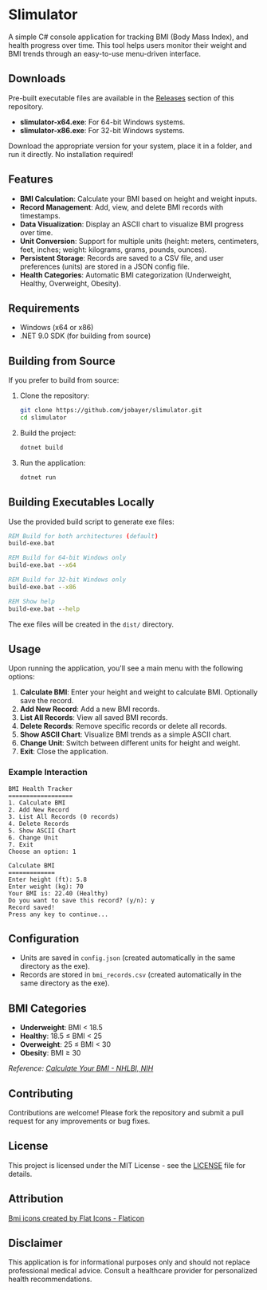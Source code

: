 # Slimulator

A simple C# console application for tracking BMI (Body Mass Index), and health progress over time. This tool helps users monitor their weight and BMI trends through an easy-to-use menu-driven interface.

## Downloads

Pre-built executable files are available in the [Releases](https://github.com/jobayer/slimulator/releases) section of this repository.

- **slimulator-x64.exe**: For 64-bit Windows systems.
- **slimulator-x86.exe**: For 32-bit Windows systems.

Download the appropriate version for your system, place it in a folder, and run it directly. No installation required!

## Features

- **BMI Calculation**: Calculate your BMI based on height and weight inputs.
- **Record Management**: Add, view, and delete BMI records with timestamps.
- **Data Visualization**: Display an ASCII chart to visualize BMI progress over time.
- **Unit Conversion**: Support for multiple units (height: meters, centimeters, feet, inches; weight: kilograms, grams, pounds, ounces).
- **Persistent Storage**: Records are saved to a CSV file, and user preferences (units) are stored in a JSON config file.
- **Health Categories**: Automatic BMI categorization (Underweight, Healthy, Overweight, Obesity).

## Requirements

- Windows (x64 or x86)
- .NET 9.0 SDK (for building from source)

## Building from Source

If you prefer to build from source:

1. Clone the repository:
   ```bash
   git clone https://github.com/jobayer/slimulator.git
   cd slimulator
   ```

2. Build the project:
   ```bash
   dotnet build
   ```

3. Run the application:
   ```bash
   dotnet run
   ```

## Building Executables Locally

Use the provided build script to generate exe files:

```cmd
REM Build for both architectures (default)
build-exe.bat

REM Build for 64-bit Windows only
build-exe.bat --x64

REM Build for 32-bit Windows only
build-exe.bat --x86

REM Show help
build-exe.bat --help
```

The exe files will be created in the `dist/` directory.

## Usage

Upon running the application, you'll see a main menu with the following options:

1. **Calculate BMI**: Enter your height and weight to calculate BMI. Optionally save the record.
2. **Add New Record**: Add a new BMI records.
3. **List All Records**: View all saved BMI records.
4. **Delete Records**: Remove specific records or delete all records.
5. **Show ASCII Chart**: Visualize BMI trends as a simple ASCII chart.
6. **Change Unit**: Switch between different units for height and weight.
7. **Exit**: Close the application.

### Example Interaction

```
BMI Health Tracker
==================
1. Calculate BMI
2. Add New Record
3. List All Records (0 records)
4. Delete Records
5. Show ASCII Chart
6. Change Unit
7. Exit
Choose an option: 1

Calculate BMI
=============
Enter height (ft): 5.8
Enter weight (kg): 70
Your BMI is: 22.40 (Healthy)
Do you want to save this record? (y/n): y
Record saved!
Press any key to continue...
```

## Configuration

- Units are saved in `config.json` (created automatically in the same directory as the exe).
- Records are stored in `bmi_records.csv` (created automatically in the same directory as the exe).

## BMI Categories

- **Underweight**: BMI < 18.5
- **Healthy**: 18.5 ≤ BMI < 25
- **Overweight**: 25 ≤ BMI < 30
- **Obesity**: BMI ≥ 30

*Reference: [Calculate Your BMI - NHLBI, NIH](https://www.nhlbi.nih.gov/calculate-your-bmi)*

## Contributing

Contributions are welcome! Please fork the repository and submit a pull request for any improvements or bug fixes.

## License

This project is licensed under the MIT License - see the [LICENSE](LICENSE) file for details.

## Attribution

<a href="https://www.flaticon.com/free-icons/bmi" title="bmi icons">Bmi icons created by Flat Icons - Flaticon</a>

## Disclaimer

This application is for informational purposes only and should not replace professional medical advice. Consult a healthcare provider for personalized health recommendations.

